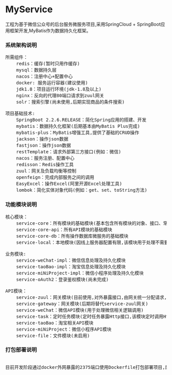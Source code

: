 # MyService
工程为基于微信公众号的后台服务微服务项目,采用SpringCloud + SpringBoot应用框架开发,MyBatis作为数据持久化框架。

### 系统架构说明
<pre>
所需组件：
    redis：缓存(暂时只用作缓存)
    mysql：数据持久层
    nacos：注册中心+配置中心
    docker: 服务运行容器(建议使用)
    jdk1.8：项目运行环境(jdk-1.8及以上)
    nginx：反向的代理80端口请求到zuul网关
    solr：搜索引擎(尚未使用,后期实现商品的条件搜索)

项目基础技术:
    SpringBoot 2.2.6.RELEASE：简化Spring应用的搭建、开发
    mybatis：数据持久化框架(后期基本由MyBatis Plus完成)
    mybatis-plus：MyBatis增强工具,提供了基础的CRUD操作
    jackson：操作json数据
    fastjson：操作json数据
    restTemplate：请求外部第三方接口(例如：微信)
    nacos：服务注册、配置中心
    redisson：Redis操作工具
    zuul：网关及负载均衡等控制
    openfeign：完成内部服务之间的调用
    EasyExcel：操作Excel(阿里开源Excel处理工具)
    lombok：简化实体对象代码(例如：get、set、toString方法)
</pre>

### 功能模块说明
<pre>
核心模块：
    service-core：所有模块的基础模块(基本包含所有模块的对象、接口、常量等)
    service-core-api：所有API模块的基础模块
    service-core-db：所有操作数据库微服务的基础模块
    service-local：本地模块(因线上服务器配置有限,该模块用于处理不需要线上,服务器性能消耗巨大的功能,占用8888端口)
    
业务模块:
    service-weChat-impl：微信信息处理及持久化模块
    service-taoBao-impl：淘宝信息处理及持久化模块
    service-miNiProject-impl：微信小程序处理及持久化模块
    service-oAuth2：登录鉴权模块(尚未完成)
    
API模块：
    service-zuul：网关模块(目前使用,对外暴露接口,由网关统一分配请求,占用端口8080)
    service-gateway：网关模块(后期将替代service-zuul网关)
    service-weChat：微信API模块(用于处理微信相关逻辑调用)
    service-task：定时任务模块(定时任务暴露Http接口,该模块定时调用Http地址达到定时执行任务)
    service-taoBao：淘宝相关API模块
    service-miNiProject：微信小程序API模块
    service-file：文件模块(未启用)
</pre>

### 打包部署说明

<pre>

目前开发阶段通过docker外网暴露的2375端口使用Dockerfile打包部署项目,后期可配置jenkins实现内部统一部署管理

</pre>
